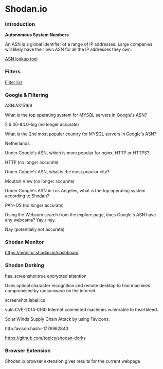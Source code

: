 # Shodan.io

### Introduction 

**Autonomous System Numbers**

An ASN is a global identifier of a range of IP addresses. Large companies will likely have 
their own ASN for all the IP addresses they own.

[ASN lookup tool](https://www.ultratools.com/tools/asnInfo)

### Filters

[Filter list](https://www.shodan.io/search/filters)

### Google & Filtering

ASN:AS15169

What is the top operating system for MYSQL servers in Google's ASN?

5.6.40-84.0-log (no longer accurate)

What is the 2nd most popular country for MYSQL servers in Google's ASN?

Netherlands

Under Google's ASN, which is more popular for nginx, HTTP or HTTPS?

HTTP (no longer accurate)

Under Google's ASN, what is the most popular city?

Moutain View (no longer accurate)

Under Google's ASN in Los Angeles, what is the top operating system according to Shodan?

PAN-OS (no longer accurate)

Using the Webcam search from the explore page, does Google's ASN have any webcams? Yay / nay.

Nay (potentially not accurate)

### Shodan Monitor

https://monitor.shodan.io/dashboard

### Shodan Dorking

has_screenshot:true encrypted attention

Uses optical character recognition and remote desktop to find machines compromised by 
ransomware on the internet.

screenshot.label:ics

vuln:CVE-2014-0160 Internet connected machines vulenrable to heartbleed. 

Solar Winds Supply Chain Attack by using Favicons:

http.favicon.hash:-1776962843

https://github.com/topics/shodan-dorks

### Browser Extension

Shodan.io browser extension gives results for the current webpage
